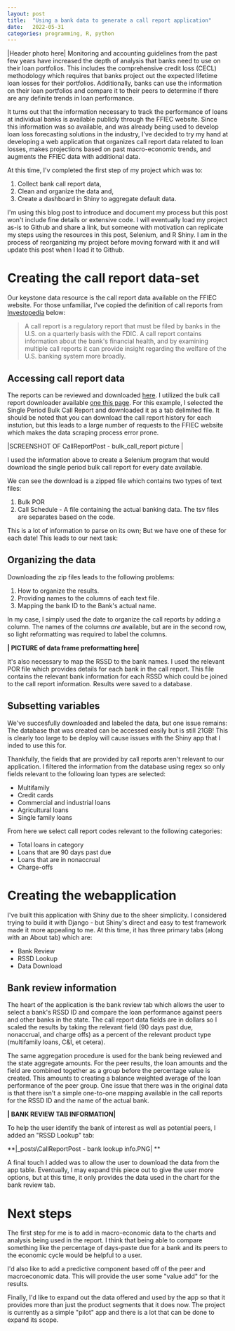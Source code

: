 ```yaml
---
layout: post
title:  "Using a bank data to generate a call report application"
date:   2022-05-31  
categories: programming, R, python
---
```

|Header photo here|
Monitoring and accounting guidelines from the past few years have increased the depth of analysis that banks need to use on their loan portfolios. This includes the comprehensive credit loss (CECL) methodology which requires that banks project out the expected lifetime loan losses for their portfolios. Additionally, banks can use the information on their loan portfolios and compare it to their peers to determine if there are any definite trends in loan performance.

It turns out that the information necessary to track the performance of loans at individual banks is available publicly through the FFIEC website. Since this information was so available, and was already being used to develop loan loss forecasting solutions in the industry, I've decided to try my hand at developing a web application that organizes call report data related to loan losses, makes projections based on past macro-economic trends, and augments the FFIEC data with additional data.

At this time, I'v completed the first step of my project which was to:
1. Collect bank call report data,
2. Clean and organize the data and,
3. Create a dashboard in Shiny to aggregate default data.

I'm using this blog post to introduce and document my process but this post won't include fine details or extensive code. I will eventually load my project as-is to Github and share a link, but someone with motivation can replicate my steps using the resources in this post, Selenium, and R Shiny. I am in the process of reorganizing my project before moving forward with it and will update this post when I load it to Github.

# Creating the call report data-set



Our keystone data resource is the call report data available on the FFIEC website. For those unfamiliar, I've copied the definition of call reports from [Investopedia](https://www.investopedia.com/terms/c/callreport.asp) below:

> A call report is a regulatory report that must be filed by banks in the U.S. on a quarterly basis with the FDIC. A call report contains information about the bank's financial health, and by examining multiple call reports it can provide insight regarding the welfare of the U.S. banking system more broadly. 

## Accessing call report data

The reports can be reviewed and downloaded [here](https://cdr.ffiec.gov/public/ManageFacsimiles.aspx). I utilized the bulk call report downloader available [one this page](https://cdr.ffiec.gov/public/pws/downloadbulkdata.aspx). For this example, I selected the Single Period Bulk Call Report and downloaded it as a tab delimited file. It should be noted that you can download the call report history for each instution, but this leads to a large number of requests to the FFIEC website which makes the data scraping process error prone. 

|SCREENSHOT OF CallReportPost - bulk_call_report picture |

I used the information above to create a Selenium program that would download the single period bulk call report for every date available.

We can see the download is a zipped file which contains two types of text files:
1. Bulk POR 
2. Call Schedule - A file containing the actual banking data. The tsv files are separates based on the code.

This is a lot of information to parse on its own; But we have one of these for each date! This leads to our next task:

## Organizing the data

Downloading the zip files leads to the following problems:
1. How to organize the results.
2. Providing names to the columns of each text file.
3. Mapping the bank ID to the Bank's actual name.

In my case, I simply used the date to organize the call reports by adding a column. The names of the columns *are* available, but are in the second row, so light  reformatting was required to label the columns.

**| PICTURE of data frame preformatting here|**

It's also necessary to map the RSSD to the bank names. I used the relevant POR file which provides details for each bank in the call report. This file contains the relevant bank information for each RSSD which could be joined to the call report information. Results were saved to a database.

## Subsetting variables

We've succesfully downloaded and labeled the data, but one issue remains: The database that was created can be accessed easily but is still 21GB! This is clearly too large to be deploy will cause issues with the Shiny app that I inded to use this for.

Thankfully, the fields that are provided by call reports aren't relevant to our application. I filtered the information from the database using regex so only fields relevant to the following loan types are selected:

* Multifamily
* Credit cards
* Commercial and industrial loans
* Agricultural loans
* Single family loans
 
From here we select call report codes relevant to the following categories:
- Total loans in category
- Loans that are 90 days past due
- Loans that are in nonaccrual 
- Charge-offs

# Creating the webapplication
 
I've built this application with Shiny due to the sheer simplicity. I considered trying to build it with Django - but Shiny's direct and easy to test framework made it more appealing to me. At this time, it has three primary tabs (along with an About tab) which are:

- Bank Review
- RSSD Lookup
- Data Download

## Bank review information

The heart of the application is the bank review tab which allows the user to select a bank's RSSD ID and compare the loan performance against peers and other banks in the state. The call report data fields are in dollars so I scaled the results by taking the relevant field (90 days past due, nonaccrual, and charge offs) as a percent of the relevant product type (multifamily loans, C&I, et cetera). 

The same aggregation procedure is used for the bank being reviewed and the state aggregate amounts. For the peer results, the loan amounts and the field are combined together as a group before the percentage value is created. This amounts to creating a balance weighted average of the loan performance of the peer group. One issue that there was in the original data is that there isn't a simple one-to-one mapping available in the call reports for the RSSD ID and the name of the actual bank. 

**| BANK REVIEW TAB INFORMATION|**


To help the user identify the bank of interest as well as potential peers, I added an "RSSD Lookup" tab:

**|_posts\CallReportPost - bank lookup info.PNG|
**

A final touch I added was to allow the user to download the data from the app table. Eventually, I may expand this piece out to give the user more options, but at this time, it only provides the data used in the chart for the bank review tab.

# Next steps

The first step for me is to add in macro-economic data to the charts and analysis being used in the report. I think that being able to compare something like the percentage of days-paste due for a bank and its peers to the economic cycle would be helpful to a user.

I'd also like to add a predictive component based off of the peer and macroeconomic data. This will provide the user some "value add" for the results. 

Finally, I'd like to expand out the data offered and used by the app so that it provides more than just the product segments that it does now. The project is currently as a simple "pilot" app and there is a lot that can be done to expand its scope.






